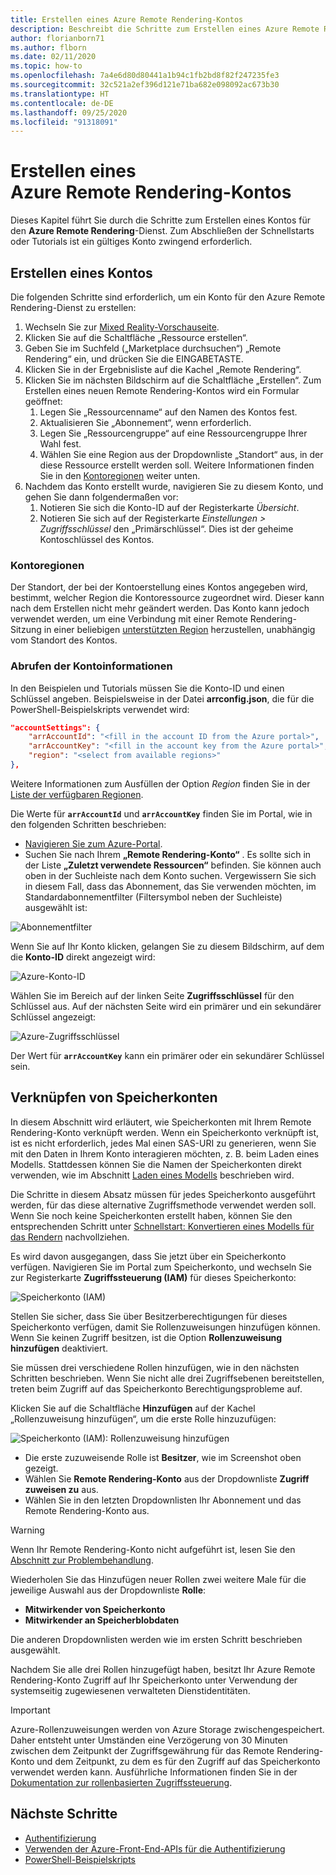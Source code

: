 ```yaml
---
title: Erstellen eines Azure Remote Rendering-Kontos
description: Beschreibt die Schritte zum Erstellen eines Azure Remote Rendering-Kontos.
author: florianborn71
ms.author: flborn
ms.date: 02/11/2020
ms.topic: how-to
ms.openlocfilehash: 7a4e6d80d80441a1b94c1fb2bd8f82f247235fe3
ms.sourcegitcommit: 32c521a2ef396d121e71ba682e098092ac673b30
ms.translationtype: HT
ms.contentlocale: de-DE
ms.lasthandoff: 09/25/2020
ms.locfileid: "91318091"
---
```

# <a name="create-an-azure-remote-rendering-account"></a>Erstellen eines Azure Remote Rendering-Kontos

Dieses Kapitel führt Sie durch die Schritte zum Erstellen eines Kontos für den **Azure Remote Rendering**-Dienst. Zum Abschließen der Schnellstarts oder Tutorials ist ein gültiges Konto zwingend erforderlich.

## <a name="create-an-account"></a>Erstellen eines Kontos

Die folgenden Schritte sind erforderlich, um ein Konto für den Azure Remote Rendering-Dienst zu erstellen:

1. Wechseln Sie zur [Mixed Reality-Vorschauseite](https://aka.ms/MixedRealityPrivatePreview).
1. Klicken Sie auf die Schaltfläche „Ressource erstellen“.
1. Geben Sie im Suchfeld („Marketplace durchsuchen“) „Remote Rendering“ ein, und drücken Sie die EINGABETASTE.
1. Klicken Sie in der Ergebnisliste auf die Kachel „Remote Rendering“.
1. Klicken Sie im nächsten Bildschirm auf die Schaltfläche „Erstellen“. Zum Erstellen eines neuen Remote Rendering-Kontos wird ein Formular geöffnet:
    1. Legen Sie „Ressourcenname“ auf den Namen des Kontos fest.
    1. Aktualisieren Sie „Abonnement“, wenn erforderlich.
    1. Legen Sie „Ressourcengruppe“ auf eine Ressourcengruppe Ihrer Wahl fest.
    1. Wählen Sie eine Region aus der Dropdownliste „Standort“ aus, in der diese Ressource erstellt werden soll. Weitere Informationen finden Sie in den [Kontoregionen](create-an-account.md#account-regions) weiter unten.
1. Nachdem das Konto erstellt wurde, navigieren Sie zu diesem Konto, und gehen Sie dann folgendermaßen vor:
    1. Notieren Sie sich die Konto-ID auf der Registerkarte *Übersicht*.
    1. Notieren Sie sich auf der Registerkarte *Einstellungen > Zugriffsschlüssel* den „Primärschlüssel“. Dies ist der geheime Kontoschlüssel des Kontos.

### <a name="account-regions"></a>Kontoregionen
Der Standort, der bei der Kontoerstellung eines Kontos angegeben wird, bestimmt, welcher Region die Kontoressource zugeordnet wird. Dieser kann nach dem Erstellen nicht mehr geändert werden. Das Konto kann jedoch verwendet werden, um eine Verbindung mit einer Remote Rendering-Sitzung in einer beliebigen [unterstützten Region](./../reference/regions.md) herzustellen, unabhängig vom Standort des Kontos.

### <a name="retrieve-the-account-information"></a>Abrufen der Kontoinformationen

In den Beispielen und Tutorials müssen Sie die Konto-ID und einen Schlüssel angeben. Beispielsweise in der Datei **arrconfig.json**, die für die PowerShell-Beispielskripts verwendet wird:

```json
"accountSettings": {
    "arrAccountId": "<fill in the account ID from the Azure portal>",
    "arrAccountKey": "<fill in the account key from the Azure portal>",
    "region": "<select from available regions>"
},
```

Weitere Informationen zum Ausfüllen der Option *Region* finden Sie in der [Liste der verfügbaren Regionen](../reference/regions.md).

Die Werte für **`arrAccountId`** und **`arrAccountKey`** finden Sie im Portal, wie in den folgenden Schritten beschrieben:

* [Navigieren Sie zum Azure-Portal](https://www.portal.azure.com).
* Suchen Sie nach Ihrem **„Remote Rendering-Konto“** . Es sollte sich in der Liste **„Zuletzt verwendete Ressourcen“** befinden. Sie können auch oben in der Suchleiste nach dem Konto suchen. Vergewissern Sie sich in diesem Fall, dass das Abonnement, das Sie verwenden möchten, im Standardabonnementfilter (Filtersymbol neben der Suchleiste) ausgewählt ist:

![Abonnementfilter](./media/azure-subscription-filter.png)

Wenn Sie auf Ihr Konto klicken, gelangen Sie zu diesem Bildschirm, auf dem die **Konto-ID** direkt angezeigt wird:

![Azure-Konto-ID](./media/azure-account-id.png)

Wählen Sie im Bereich auf der linken Seite **Zugriffsschlüssel** für den Schlüssel aus. Auf der nächsten Seite wird ein primärer und ein sekundärer Schlüssel angezeigt:

![Azure-Zugriffsschlüssel](./media/azure-account-primary-key.png)

Der Wert für **`arrAccountKey`** kann ein primärer oder ein sekundärer Schlüssel sein.

## <a name="link-storage-accounts"></a>Verknüpfen von Speicherkonten

In diesem Abschnitt wird erläutert, wie Speicherkonten mit Ihrem Remote Rendering-Konto verknüpft werden. Wenn ein Speicherkonto verknüpft ist, ist es nicht erforderlich, jedes Mal einen SAS-URI zu generieren, wenn Sie mit den Daten in Ihrem Konto interagieren möchten, z. B. beim Laden eines Modells. Stattdessen können Sie die Namen der Speicherkonten direkt verwenden, wie im Abschnitt [Laden eines Modells](../concepts/models.md#loading-models) beschrieben wird.

Die Schritte in diesem Absatz müssen für jedes Speicherkonto ausgeführt werden, für das diese alternative Zugriffsmethode verwendet werden soll. Wenn Sie noch keine Speicherkonten erstellt haben, können Sie den entsprechenden Schritt unter [Schnellstart: Konvertieren eines Modells für das Rendern](../quickstarts/convert-model.md#storage-account-creation) nachvollziehen.

Es wird davon ausgegangen, dass Sie jetzt über ein Speicherkonto verfügen. Navigieren Sie im Portal zum Speicherkonto, und wechseln Sie zur Registerkarte **Zugriffssteuerung (IAM)** für dieses Speicherkonto:

![Speicherkonto (IAM)](./media/azure-storage-account.png)

 Stellen Sie sicher, dass Sie über Besitzerberechtigungen für dieses Speicherkonto verfügen, damit Sie Rollenzuweisungen hinzufügen können. Wenn Sie keinen Zugriff besitzen, ist die Option **Rollenzuweisung hinzufügen** deaktiviert.

 Sie müssen drei verschiedene Rollen hinzufügen, wie in den nächsten Schritten beschrieben. Wenn Sie nicht alle drei Zugriffsebenen bereitstellen, treten beim Zugriff auf das Speicherkonto Berechtigungsprobleme auf.

 Klicken Sie auf die Schaltfläche **Hinzufügen** auf der Kachel „Rollenzuweisung hinzufügen“, um die erste Rolle hinzuzufügen:

![Speicherkonto (IAM): Rollenzuweisung hinzufügen](./media/azure-add-role-assignment.png)

* Die erste zuzuweisende Rolle ist **Besitzer**, wie im Screenshot oben gezeigt.
* Wählen Sie **Remote Rendering-Konto** aus der Dropdownliste **Zugriff zuweisen zu** aus.
* Wählen Sie in den letzten Dropdownlisten Ihr Abonnement und das Remote Rendering-Konto aus.

> [!WARNING]
> Wenn Ihr Remote Rendering-Konto nicht aufgeführt ist, lesen Sie den [Abschnitt zur Problembehandlung](../resources/troubleshoot.md#cant-link-storage-account-to-arr-account).

Wiederholen Sie das Hinzufügen neuer Rollen zwei weitere Male für die jeweilige Auswahl aus der Dropdownliste **Rolle**:

* **Mitwirkender von Speicherkonto**
* **Mitwirkender an Speicherblobdaten**

Die anderen Dropdownlisten werden wie im ersten Schritt beschrieben ausgewählt.

Nachdem Sie alle drei Rollen hinzugefügt haben, besitzt Ihr Azure Remote Rendering-Konto Zugriff auf Ihr Speicherkonto unter Verwendung der systemseitig zugewiesenen verwalteten Dienstidentitäten.
> [!IMPORTANT]
> Azure-Rollenzuweisungen werden von Azure Storage zwischengespeichert. Daher entsteht unter Umständen eine Verzögerung von 30 Minuten zwischen dem Zeitpunkt der Zugriffsgewährung für das Remote Rendering-Konto und dem Zeitpunkt, zu dem es für den Zugriff auf das Speicherkonto verwendet werden kann. Ausführliche Informationen finden Sie in der [Dokumentation zur rollenbasierten Zugriffssteuerung](https://docs.microsoft.com/azure/role-based-access-control/troubleshooting#role-assignment-changes-are-not-being-detected).

## <a name="next-steps"></a>Nächste Schritte

* [Authentifizierung](authentication.md)
* [Verwenden der Azure-Front-End-APIs für die Authentifizierung](frontend-apis.md)
* [PowerShell-Beispielskripts](../samples/powershell-example-scripts.md)

